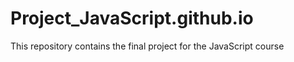 # Project_JavaScript.github.io
This repository contains the final project for the JavaScript course
